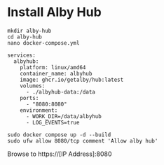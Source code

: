 # Install Alby Hub

~~~
mkdir alby-hub
cd alby-hub
nano docker-compose.yml
~~~

~~~
services:
  albyhub:
    platform: linux/amd64
    container_name: albyhub
    image: ghcr.io/getalby/hub:latest
    volumes:
      - ./albyhub-data:/data
    ports:
      - "8080:8080"
    environment:
      - WORK_DIR=/data/albyhub
      - LOG_EVENTS=true
~~~

~~~
sudo docker compose up -d --build
sudo ufw allow 8080/tcp comment 'Allow alby hub'
~~~
Browse to https://[IP Address]:8080
